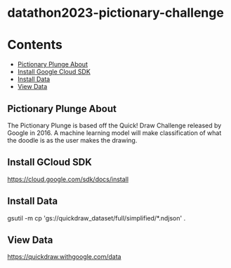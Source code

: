 # datathon2023-pictionary-challenge

# Contents
- [Pictionary Plunge About](#Pictionary-Plunge-About)
- [Install Google Cloud SDK](#Install-Google-Cloud-SDK)
- [Install Data](#Install-Data)
- [View Data](#View-Data)

## Pictionary Plunge About
The Pictionary Plunge is based off the Quick! Draw Challenge released by Google in 2016. A machine learning model will make classification of what the doodle is as the user makes the drawing.

## Install GCloud SDK
https://cloud.google.com/sdk/docs/install

## Install Data
gsutil -m cp 'gs://quickdraw_dataset/full/simplified/*.ndjson' .

## View Data
https://quickdraw.withgoogle.com/data

